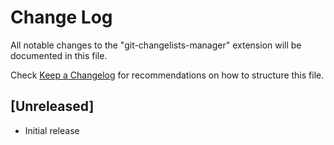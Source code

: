 # Change Log

All notable changes to the "git-changelists-manager" extension will be documented in this file.

Check [Keep a Changelog](http://keepachangelog.com/) for recommendations on how to structure this file.

## [Unreleased]

- Initial release